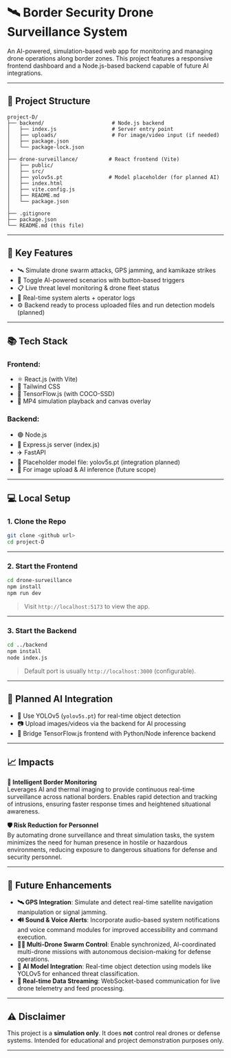 # 🛰️ Border Security Drone Surveillance System

An AI-powered, simulation-based web app for monitoring and managing drone operations along border zones. This project features a responsive frontend dashboard and a Node.js-based backend capable of future AI integrations.

---

## 📂 Project Structure

```
project-D/
├── backend/                      # Node.js backend
│   ├── index.js                  # Server entry point
│   ├── uploads/                  # For image/video input (if needed)
│   ├── package.json
│   └── package-lock.json
│
├── drone-surveillance/          # React frontend (Vite)
│   ├── public/
│   ├── src/
│   ├── yolov5s.pt               # Model placeholder (for planned AI)
│   ├── index.html
│   ├── vite.config.js
│   ├── README.md
│   └── package.json
│
├── .gitignore
├── package.json
└── README.md (this file)
```

---

## 🚀 Key Features

- 🛰️ Simulate drone swarm attacks, GPS jamming, and kamikaze strikes
- 🧠 Toggle AI-powered scenarios with button-based triggers
- 📋 Live threat level monitoring & drone fleet status
- 🔔 Real-time system alerts + operator logs
- ⚙️ Backend ready to process uploaded files and run detection models (planned)

---

## 📚 Tech Stack

### Frontend:
- ⚛️ React.js (with Vite)
- 💨 Tailwind CSS
- 🧠 TensorFlow.js (with COCO-SSD)
- 🎥 MP4 simulation playback and canvas overlay

### Backend:
- 🟢 Node.js
- 📂 Express.js server (index.js)
- ✈️ FastAPI 
- 🧠 Placeholder model file: yolov5s.pt (integration planned)
- 🧪 For image upload & AI inference (future scope)

---

## 💻 Local Setup

### 1. Clone the Repo

```bash
git clone <github url>
cd project-D
```

---

### 2. Start the Frontend

```bash
cd drone-surveillance
npm install
npm run dev
```

> Visit `http://localhost:5173` to view the app.

---

### 3. Start the Backend

```bash
cd ../backend
npm install
node index.js
```

> Default port is usually `http://localhost:3000` (configurable).

---

## 🧠 Planned AI Integration

- 🎯 Use YOLOv5 (`yolov5s.pt`) for real-time object detection
- 📷 Upload images/videos via the backend for AI processing
- 🔗 Bridge TensorFlow.js frontend with Python/Node inference backend

---

## 📈 Impacts

**🧠 Intelligent Border Monitoring**  
Leverages AI and thermal imaging to provide continuous real-time surveillance across national borders. Enables rapid detection and tracking of intrusions, ensuring faster response times and heightened situational awareness.

**🛡️ Risk Reduction for Personnel**  
By automating drone surveillance and threat simulation tasks, the system minimizes the need for human presence in hostile or hazardous environments, reducing exposure to dangerous situations for defense and security personnel.

---

## 🔮 Future Enhancements

- **🛰️ GPS Integration**: Simulate and detect real-time satellite navigation manipulation or signal jamming.
- **🔊 Sound & Voice Alerts**: Incorporate audio-based system notifications and voice command modules for improved accessibility and command execution.
- **🧑‍✈️ Multi-Drone Swarm Control**: Enable synchronized, AI-coordinated multi-drone missions with autonomous decision-making for defense operations.
- **🎯 AI Model Integration**: Real-time object detection using models like YOLOv5 for enhanced threat classification.
- **📡 Real-time Data Streaming**: WebSocket-based communication for live drone telemetry and feed processing.

---

## ⚠️ Disclaimer

This project is a **simulation only**. It does **not** control real drones or defense systems. Intended for educational and project demonstration purposes only.

---
